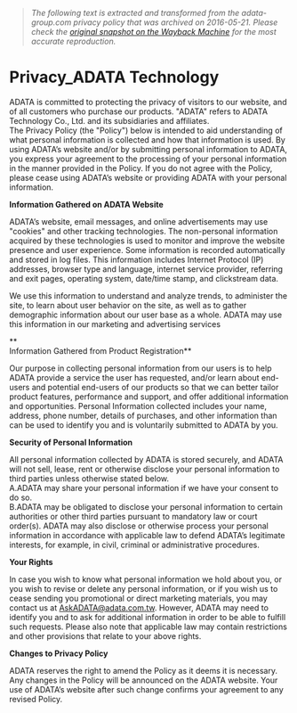 > *The following text is extracted and transformed from the adata-group.com privacy policy that was archived on 2016-05-21. Please check the [original snapshot on the Wayback Machine](https://web.archive.org/web/20160521033127id_/http%3A//www.adata.com/en/about/privacy) for the most accurate reproduction.*

# Privacy_ADATA Technology

ADATA is committed to protecting the privacy of visitors to our website, and of all customers who purchase our products. "ADATA" refers to ADATA Technology Co., Ltd. and its subsidiaries and affiliates.   
The Privacy Policy (the "Policy") below is intended to aid understanding of what personal information is collected and how that information is used. By using ADATA’s website and/or by submitting personal information to ADATA, you express your agreement to the processing of your personal information in the manner provided in the Policy. If you do not agree with the Policy, please cease using ADATA’s website or providing ADATA with your personal information. 

**Information Gathered on ADATA Website**

ADATA’s website, email messages, and online advertisements may use "cookies" and other tracking technologies. The non-personal information acquired by these technologies is used to monitor and improve the website presence and user experience. Some information is recorded automatically and stored in log files. This information includes Internet Protocol (IP) addresses, browser type and language, internet service provider, referring and exit pages, operating system, date/time stamp, and clickstream data. 

We use this information to understand and analyze trends, to administer the site, to learn about user behavior on the site, as well as to gather demographic information about our user base as a whole. ADATA may use this information in our marketing and advertising services

 **  
Information Gathered from Product Registration**

Our purpose in collecting personal information from our users is to help ADATA provide a service the user has requested, and/or learn about end-users and potential end-users of our products so that we can better tailor product features, performance and support, and offer additional information and opportunities. Personal Information collected includes your name, address, phone number, details of purchases, and other information than can be used to identify you and is voluntarily submitted to ADATA by you. 

**Security of Personal Information**

All personal information collected by ADATA is stored securely, and ADATA will not sell, lease, rent or otherwise disclose your personal information to third parties unless otherwise stated below.   
A.ADATA may share your personal information if we have your consent to do so.  
B.ADATA may be obligated to disclose your personal information to certain authorities or other third parties pursuant to mandatory law or court order(s). ADATA may also disclose or otherwise process your personal information in accordance with applicable law to defend ADATA’s legitimate interests, for example, in civil, criminal or administrative procedures.

**Your Rights**

In case you wish to know what personal information we hold about you, or you wish to revise or delete any personal information, or if you wish us to cease sending you promotional or direct marketing materials, you may contact us at AskADATA@adata.com.tw. However, ADATA may need to identify you and to ask for additional information in order to be able to fulfill such requests. Please also note that applicable law may contain restrictions and other provisions that relate to your above rights. 

**Changes to Privacy Policy**

ADATA reserves the right to amend the Policy as it deems it is necessary. Any changes in the Policy will be announced on the ADATA website. Your use of ADATA’s website after such change confirms your agreement to any revised Policy. 

